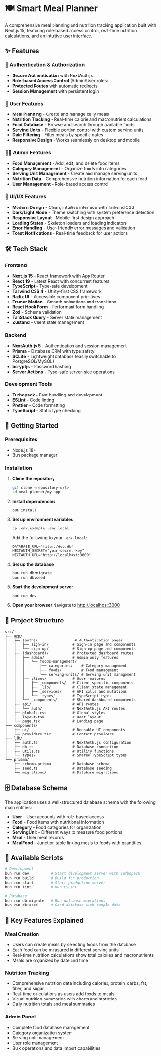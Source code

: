 # 🍽️ Smart Meal Planner

A comprehensive meal planning and nutrition tracking application built with Next.js 15, featuring role-based access control, real-time nutrition calculations, and an intuitive user interface.

## ✨ Features

### 🔐 Authentication & Authorization
- **Secure Authentication** with NextAuth.js
- **Role-based Access Control** (Admin/User roles)
- **Protected Routes** with automatic redirects
- **Session Management** with persistent login

### 👤 User Features
- **Meal Planning** - Create and manage daily meals
- **Nutrition Tracking** - Real-time calorie and macronutrient calculations
- **Food Database** - Browse and search through available foods
- **Serving Units** - Flexible portion control with custom serving units
- **Date Filtering** - Filter meals by specific dates
- **Responsive Design** - Works seamlessly on desktop and mobile

### 👨‍💼 Admin Features
- **Food Management** - Add, edit, and delete food items
- **Category Management** - Organize foods into categories
- **Serving Unit Management** - Create and manage serving units
- **Nutrition Data** - Comprehensive nutrition information for each food
- **User Management** - Role-based access control

### 🎨 UI/UX Features
- **Modern Design** - Clean, intuitive interface with Tailwind CSS
- **Dark/Light Mode** - Theme switching with system preference detection
- **Responsive Layout** - Mobile-first design approach
- **Loading States** - Skeleton loaders and loading indicators
- **Error Handling** - User-friendly error messages and validation
- **Toast Notifications** - Real-time feedback for user actions

## 🛠️ Tech Stack

### Frontend
- **Next.js 15** - React framework with App Router
- **React 19** - Latest React with concurrent features
- **TypeScript** - Type-safe development
- **Tailwind CSS 4** - Utility-first CSS framework
- **Radix UI** - Accessible component primitives
- **Framer Motion** - Smooth animations and transitions
- **React Hook Form** - Performant form handling
- **Zod** - Schema validation
- **TanStack Query** - Server state management
- **Zustand** - Client state management

### Backend
- **NextAuth.js 5** - Authentication and session management
- **Prisma** - Database ORM with type safety
- **SQLite** - Lightweight database (easily switchable to PostgreSQL/MySQL)
- **bcryptjs** - Password hashing
- **Server Actions** - Type-safe server-side operations

### Development Tools
- **Turbopack** - Fast bundling and development
- **ESLint** - Code linting
- **Prettier** - Code formatting
- **TypeScript** - Static type checking

## 🚀 Getting Started

### Prerequisites
- Node.js 18+ 
- Bun package manager

### Installation

1. **Clone the repository**
   ```bash
   git clone <repository-url>
   cd meal-planner/my-app
   ```

2. **Install dependencies**
   ```bash
   bun install
   ```

3. **Set up environment variables**
   ```bash
   cp .env.example .env.local
   ```
   
   Add the following to your `.env.local`:
   ```env
   DATABASE_URL="file:./dev.db"
   NEXTAUTH_SECRET="your-secret-key"
   NEXTAUTH_URL="http://localhost:3000"
   ```

4. **Set up the database**
   ```bash
   bun run db:migrate
   bun run db:seed
   ```

5. **Start the development server**
   ```bash
   bun run dev
   ```

6. **Open your browser**
   Navigate to [http://localhost:3000](http://localhost:3000)

## 📁 Project Structure

```
src/
├── app/
│   ├── (auth)/                 # Authentication pages
│   │   ├── sign-in/           # Sign-in page and components
│   │   └── sign-up/           # Sign-up page and components
│   ├── (dashboard)/           # Protected dashboard routes
│   │   ├── admin/             # Admin-only features
│   │   │   └── foods-management/
│   │   │       ├── categories/    # Category management
│   │   │       ├── foods/         # Food management
│   │   │       └── serving-units/ # Serving unit management
│   │   ├── client/            # User features
│   │   │   ├── _components/   # Client-specific components
│   │   │   ├── _lib/          # Client state management
│   │   │   ├── _services/     # API calls and mutations
│   │   │   └── _types/        # TypeScript types
│   │   └── _components/       # Shared dashboard components
│   ├── api/                   # API routes
│   │   └── auth/              # NextAuth.js API routes
│   ├── globals.css            # Global styles
│   ├── layout.tsx             # Root layout
│   └── page.tsx               # Landing page
├── components/
│   ├── ui/                    # Reusable UI components
│   └── providers.tsx          # Context providers
├── lib/
│   ├── auth.ts                # NextAuth.js configuration
│   ├── db.ts                  # Database connection
│   ├── utils.ts               # Utility functions
│   └── types/                 # Shared TypeScript types
└── prisma/
    ├── schema.prisma          # Database schema
    ├── seed.ts                # Database seeding
    └── migrations/            # Database migrations
```

## 🗄️ Database Schema

The application uses a well-structured database schema with the following main entities:

- **User** - User accounts with role-based access
- **Food** - Food items with nutritional information
- **Category** - Food categories for organization
- **ServingUnit** - Different ways to measure food portions
- **Meal** - User meal records
- **MealFood** - Junction table linking meals to foods with quantities

## 🔧 Available Scripts

```bash
# Development
bun run dev          # Start development server with Turbopack
bun run build        # Build for production
bun run start        # Start production server
bun run lint         # Run ESLint

# Database
bun run db:migrate   # Run database migrations
bun run db:seed      # Seed database with sample data
```

## 🎯 Key Features Explained

### Meal Creation
- Users can create meals by selecting foods from the database
- Each food can be measured in different serving units
- Real-time nutrition calculations show total calories and macronutrients
- Meals are organized by date and time

### Nutrition Tracking
- Comprehensive nutrition data including calories, protein, carbs, fat, fiber, and sugar
- Real-time calculations as users add foods to meals
- Visual nutrition summaries with charts and statistics
- Daily nutrition totals and meal summaries

### Admin Panel
- Complete food database management
- Category organization system
- Serving unit management
- User role management
- Bulk operations and data import capabilities
